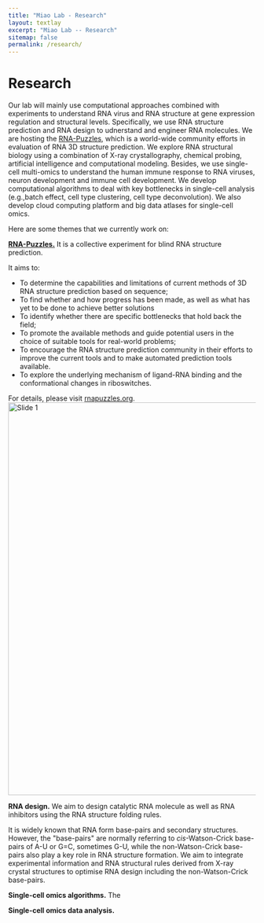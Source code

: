 ```yaml
---
title: "Miao Lab - Research"
layout: textlay
excerpt: "Miao Lab -- Research"
sitemap: false
permalink: /research/
---
```


# Research

Our lab will mainly use computational approaches combined with experiments to understand RNA virus and RNA structure at gene expression regulation and structural levels.
Specifically, we use RNA structure prediction and RNA design to udnerstand and engineer RNA molecules. We are hosting the [RNA-Puzzles](http://www.rnapuzzles.org), which is a world-wide community efforts in evaluation of RNA 3D structure prediction. We explore RNA structural biology using a combination of X-ray crystallography, chemical probing, artificial intelligence and computational modeling. 
Besides, we use single-cell multi-omics to understand the human immune response to RNA viruses, neuron development and immune cell development. We develop computational algorithms to deal with key bottlenecks in single-cell analysis (e.g.,batch effect, cell type clustering, cell type deconvolution). We also develop cloud computing platform and big data atlases for single-cell omics.

Here are some themes that we currently work on:

**[RNA-Puzzles.](http://www.rnapuzzles.org)** It is a collective experiment for blind RNA structure prediction.    

It aims to:     
* To determine the capabilities and limitations of current methods of 3D RNA structure prediction based on sequence;    
* To find whether and how progress has been made, as well as what has yet to be done to achieve better solutions    
* To identify whether there are specific bottlenecks that hold back the field;
* To promote the available methods and guide potential users in the choice of suitable tools for real-world problems;
* To encourage the RNA structure prediction community in their efforts to improve the current tools and to make automated prediction tools available.
* To explore the underlying mechanism of ligand-RNA binding and the conformational changes in riboswitches.

For details, please visit [rnapuzzles.org](http://www.rnapuzzles.org).
<img src="{{ site.url }}{{ site.baseurl }}/images/homepic/rnapuzzles_screenshot.png" alt="Slide 1" style="width:800;"/>

**RNA design.** We aim to design catalytic RNA molecule as well as RNA inhibitors using the RNA structure folding rules. 

It is widely known that RNA form base-pairs and secondary structures. However, the "base-pairs" are normally referring to *cis*-Watson-Crick base-pairs of A-U or G=C, sometimes G-U, while 
the non-Watson-Crick base-pairs also play a key role in RNA structure formation. We aim to integrate experimental information and RNA structural rules derived from X-ray crystal structures 
to optimise RNA design including the non-Watson-Crick base-pairs. 

**Single-cell omics algorithms.** The 


**Single-cell omics data analysis.**


